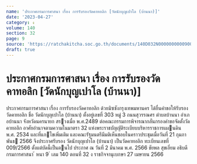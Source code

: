 ```yaml
---
name: 'ประกาศกรมการศาสนา เรื่อง การรับรองวัดคาทอลิก [วัดนักบุญเปาโล (บ้านนา)]'
date: '2023-04-27'
category: ง
volume: 140
section: 32
page: 9
source: 'https://ratchakitcha.soc.go.th/documents/140D032N0000000000900.pdf'
draft: true
---
```


# ประกาศกรมการศาสนา เรื่อง การรับรองวัดคาทอลิก [วัดนักบุญเปาโล (บ้านนา)]

ประกาศกรมการศาสนา เรื่อง การรับรองวัดคาทอลิก ด้วยมิซซังกรุงเทพมหานคร ได้ยื่นคําขอให้รับรองวัดคาทอลิก ชื่อ วัดนักบุญเปาโล (บ้านนา) ตั้งอยู่เลขที่ 303 หมู่ 3 ถนนสุวรรณศร ตําบลบ้านนา อําเภอบ้านนา จังหวัดนครนายก สรางเมื่อ พ.ศ.2489 ต่อคณะกรรมการพิจารณากลั่นกรองคําขอจัดตั้งวัดคาทอลิก อาศัยอํานาจตามความในมาตรา 32 แห่งพระราชบัญญัติระเบียบบริหารราชการแผนดิน พ.ศ. 2534 และที่แกไขเพิ่มเติม และคณะรัฐมนตรีมีมติเห็นชอบในคราวประชุมเมื่อวันที่ 21 กุมภาพันธ 2566 จึงประกาศรับรอง วัดนักบุญเปาโล (บ้านนา) เป็นวัดคาทอลิก ทะเบียนเลขที่ 009/2566 ตั้งแต่บัดนี้เป็นตนไป ประกาศ ณ วันที่ 2 มีนาคม พ.ศ. 2566 ชัยพล สุขเอี่ยม อธิบดีกรมการศาสนา ้ หนา 9 ่ เลม 140 ตอนที่ 32 ง ราชกิจจานุเบกษา 27 เมษายน 2566
